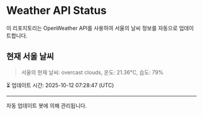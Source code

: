 
# Weather API Status

이 리포지토리는 OpenWeather API를 사용하여 서울의 날씨 정보를 자동으로 업데이트합니다.

## 현재 서울 날씨
> 서울의 현재 날씨: overcast clouds, 온도: 21.36°C, 습도: 79%

⏳ 업데이트 시간: 2025-10-12 07:28:47 (UTC)

---
자동 업데이트 봇에 의해 관리됩니다.
